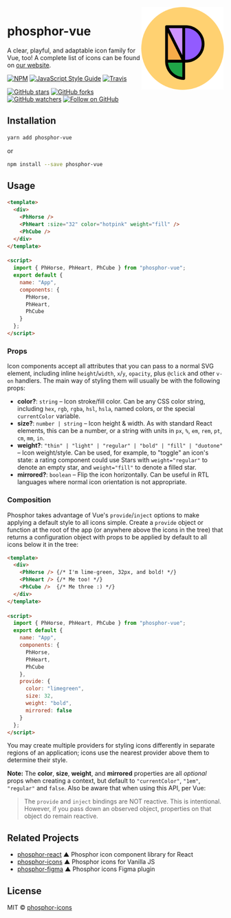 <img src="/meta/phosphor-mark-tight-yellow.png" width="192" align="right" />

# phosphor-vue

A clear, playful, and adaptable icon family for Vue, too! A complete list of icons can be found on [our website](https://phosphoricons.com).

[![NPM](https://img.shields.io/npm/v/phosphor-vue.svg?style=flat-square)](https://www.npmjs.com/package/phosphor-vue) [![JavaScript Style Guide](https://img.shields.io/badge/code_style-standard-brightgreen.svg?style=flat-square)](https://standardjs.com) [![Travis](https://img.shields.io/travis/com/rektdeckard/phosphor-vue.svg?style=flat-square)](https://travis-ci.com/github/rektdeckard/phosphor-vue)

[![GitHub stars](https://img.shields.io/github/stars/phosphor-icons/phosphor-vue?style=flat-square&label=Star)](https://github.com/phosphor-icons/phosphor-vue)
[![GitHub forks](https://img.shields.io/github/forks/phosphor-icons/phosphor-vue?style=flat-square&label=Fork)](https://github.com/phosphor-icons/phosphor-vue/fork)
[![GitHub watchers](https://img.shields.io/github/watchers/phosphor-icons/phosphor-vue?style=flat-square&label=Watch)](https://github.com/phosphor-icons/phosphor-vue)
[![Follow on GitHub](https://img.shields.io/github/followers/rektdeckard?style=flat-square&label=Follow)](https://github.com/rektdeckard)

## Installation

```bash
yarn add phosphor-vue
```

or

```bash
npm install --save phosphor-vue
```

## Usage

```html
<template>
  <div>
    <PhHorse />
    <PhHeart :size="32" color="hotpink" weight="fill" />
    <PhCube />
  </div>
</template>

<script>
  import { PhHorse, PhHeart, PhCube } from "phosphor-vue";
  export default {
    name: "App",
    components: {
      PhHorse,
      PhHeart,
      PhCube
    }
  };
</script>
```

### Props

Icon components accept all attributes that you can pass to a normal SVG element, including inline `height`/`width`, `x`/`y`, `opacity`, plus `@click` and other `v-on` handlers. The main way of styling them will usually be with the following props:

- **color?**: `string` – Icon stroke/fill color. Can be any CSS color string, including `hex`, `rgb`, `rgba`, `hsl`, `hsla`, named colors, or the special `currentColor` variable.
- **size?**: `number | string` – Icon height & width. As with standard React elements, this can be a number, or a string with units in `px`, `%`, `em`, `rem`, `pt`, `cm`, `mm`, `in`.
- **weight?**: `"thin" | "light" | "regular" | "bold" | "fill" | "duotone"` – Icon weight/style. Can be used, for example, to "toggle" an icon's state: a rating component could use Stars with `weight="regular"` to denote an empty star, and `weight="fill"` to denote a filled star.
- **mirrored?**: `boolean` – Flip the icon horizontally. Can be useful in RTL languages where normal icon orientation is not appropriate.

### Composition

Phosphor takes advantage of Vue's `provide`/`inject` options to make applying a default style to all icons simple. Create a `provide` object or function at the root of the app (or anywhere above the icons in the tree) that returns a configuration object with props to be applied by default to all icons below it in the tree:

```html
<template>
  <div>
    <PhHorse /> {/* I'm lime-green, 32px, and bold! */} 
    <PhHeart /> {/* Me too! */} 
    <PhCube />  {/* Me three :) */}
  </div>
</template>

<script>
  import { PhHorse, PhHeart, PhCube } from "phosphor-vue";
  export default {
    name: "App",
    components: {
      PhHorse,
      PhHeart,
      PhCube
    },
    provide: {
      color: "limegreen",
      size: 32,
      weight: "bold",
      mirrored: false
    }
  };
</script>
```

You may create multiple providers for styling icons differently in separate regions of an application; icons use the nearest provider above them to determine their style.

**Note:** The **color**, **size**, **weight**, and **mirrored** properties are all _optional_ props when creating a context, but default to `"currentColor"`, `"1em"`, `"regular"` and `false`. Also be aware that when using this API, per Vue:

> The `provide` and `inject` bindings are NOT reactive. This is intentional. However, if you pass down an observed object, properties on that object do remain reactive.

## Related Projects

- [phosphor-react](https://github.com/phosphor-icons/phosphor-react) ▲ Phosphor icon component library for React
- [phosphor-icons](https://github.com/phosphor-icons/phosphor-icons) ▲ Phosphor icons for Vanilla JS
- [phosphor-figma](https://github.com/phosphor-icons/phosphor-figma) ▲ Phosphor icons Figma plugin

## License

MIT © [phosphor-icons](https://github.com/phosphor-icons)
